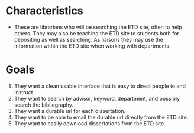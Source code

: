 # Characteristics
* These are librarians who will be searching the ETD site, often to help others. They may also be teaching the ETD site to students both for depositing as well as searching. As liaisons they may use the information within the ETD site when working with departments.  
# Goals
1. They want a clean usable interface that is easy to direct people to and instruct.
2. They want to search by advisor, keyword, department, and possibly search the bibliography.
3. They want a durable url for each dissertation.
4. They want to be able to email the durable url directly from the ETD site.
5. They want to easily download dissertations from the ETD site.
